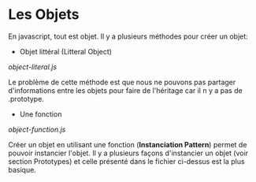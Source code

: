 # Les Objets

En javascript, tout est objet.
Il y a plusieurs méthodes pour créer un objet:

- Objet littéral (Litteral Object)

_object-literal.js_

Le problème de cette méthode est que nous ne pouvons pas partager d'informations entre les objets pour faire de l'héritage car il n y a pas de .prototype.

- Une fonction

_object-function.js_

Créer un objet en utilisant une fonction (**Instanciation Pattern**) permet de pouvoir instancier l'objet.
Il y a plusieurs façons d'instancier un objet (voir section Prototypes) et celle présenté dans le fichier ci-dessus est la plus basique.
